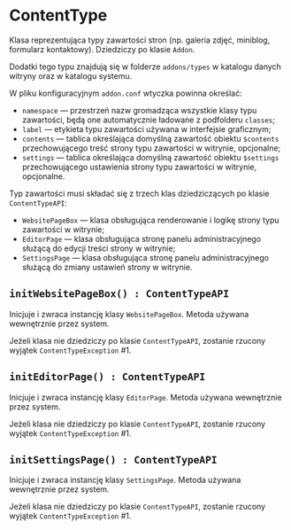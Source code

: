 ContentType
===

Klasa reprezentująca typy zawartości stron (np. galeria zdjęć, miniblog, formularz kontaktowy). Dziedziczy po klasie `Addon`.

Dodatki tego typu znajdują się w folderze `addons/types` w katalogu danych witryny oraz w katalogu systemu.

W pliku konfiguracyjnym `addon.conf` wtyczka powinna określać:

- `namespace` — przestrzeń nazw gromadząca wszystkie klasy typu zawartości, będą one automatycznie ładowane z podfolderu `classes`;
- `label` — etykieta typu zawartości używana w interfejsie graficznym;
- `contents` — tablica określająca domyślną zawartość obiektu `$contents` przechowującego treść strony typu zawartości w witrynie, opcjonalne;
- `settings` — tablica określająca domyślną zawartość obiektu `$settings` przechowującego ustawienia strony typu zawartości w witrynie, opcjonalne.

Typ zawartości musi składać się z trzech klas dziedziczących po klasie `ContentTypeAPI`:

- `WebsitePageBox` — klasa obsługująca renderowanie i logikę strony typu zawartości w witrynie;
- `EditorPage` — klasa obsługująca stronę panelu administracyjnego służącą do edycji treści strony w witrynie;
- `SettingsPage` — klasa obsługująca stronę panelu administracyjnego służącą do zmiany ustawień strony w witrynie.

## `initWebsitePageBox() : ContentTypeAPI`

Inicjuje i zwraca instancję klasy `WebsitePageBox`. Metoda używana wewnętrznie przez system.

Jeżeli klasa nie dziedziczy po klasie `ContentTypeAPI`, zostanie rzucony wyjątek `ContentTypeException` #1.

## `initEditorPage() : ContentTypeAPI`

Inicjuje i zwraca instancję klasy `EditorPage`. Metoda używana wewnętrznie przez system.

Jeżeli klasa nie dziedziczy po klasie `ContentTypeAPI`, zostanie rzucony wyjątek `ContentTypeException` #1.

## `initSettingsPage() : ContentTypeAPI`

Inicjuje i zwraca instancję klasy `SettingsPage`. Metoda używana wewnętrznie przez system.

Jeżeli klasa nie dziedziczy po klasie `ContentTypeAPI`, zostanie rzucony wyjątek `ContentTypeException` #1.
